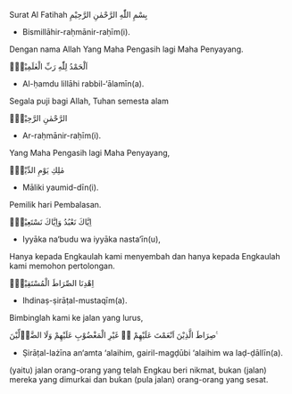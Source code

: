Surat Al Fatihah
بِسْمِ اللّٰهِ الرَّحْمٰنِ الرَّحِيْمِ

- Bismillāhir-raḥmānir-raḥīm(i).

Dengan nama Allah Yang Maha Pengasih lagi Maha Penyayang.


اَلْحَمْدُ لِلّٰهِ رَبِّ الْعٰلَمِيْنَۙ

- Al-ḥamdu lillāhi rabbil-‘ālamīn(a).

Segala puji bagi Allah, Tuhan semesta alam


الرَّحْمٰنِ الرَّحِيْمِۙ

- Ar-raḥmānir-raḥīm(i).

Yang Maha Pengasih lagi Maha Penyayang,


مٰلِكِ يَوْمِ الدِّيْنِۗ

- Māliki yaumid-dīn(i).

Pemilik hari Pembalasan.


اِيَّاكَ نَعْبُدُ وَاِيَّاكَ نَسْتَعِيْنُۗ

- Iyyāka na‘budu wa iyyāka nasta‘īn(u),

Hanya kepada Engkaulah kami menyembah dan hanya kepada Engkaulah kami memohon pertolongan.


اِهْدِنَا الصِّرَاطَ الْمُسْتَقِيْمَۙ

- Ihdinaṣ-ṣirāṭal-mustaqīm(a).

Bimbinglah kami ke jalan yang lurus,


صِرَاطَ الَّذِيْنَ اَنْعَمْتَ عَلَيْهِمْ ەۙ غَيْرِ الْمَغْضُوْبِ عَلَيْهِمْ وَلَا الضَّاۤلِّيْنَ ࣖ

- Ṣirāṭal-lażīna an‘amta ‘alaihim, gairil-magḍūbi ‘alaihim wa laḍ-ḍāllīn(a).

(yaitu) jalan orang-orang  yang telah Engkau beri nikmat, bukan (jalan) mereka yang dimurkai dan bukan (pula jalan) orang-orang yang sesat.
